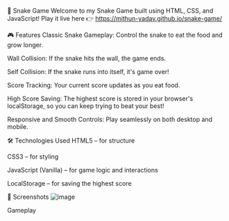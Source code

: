 🐍 Snake Game
Welcome to my Snake Game built using HTML, CSS, and JavaScript!
Play it live here 👉 https://mithun-yadav.github.io/snake-game/

🎮 Features
Classic Snake Gameplay: Control the snake to eat the food and grow longer.

Wall Collision: If the snake hits the wall, the game ends.

Self Collision: If the snake runs into itself, it's game over!

Score Tracking: Your current score updates as you eat food.

High Score Saving: The highest score is stored in your browser's localStorage, so you can keep trying to beat your best!

Responsive and Smooth Controls: Play seamlessly on both desktop and mobile.

🛠️ Technologies Used
HTML5 – for structure

CSS3 – for styling

JavaScript (Vanilla) – for game logic and interactions

LocalStorage – for saving the highest score

📸 Screenshots
![image](https://github.com/user-attachments/assets/3bd6b4d9-9ee6-482d-ac88-302762b5beed)


Gameplay	
